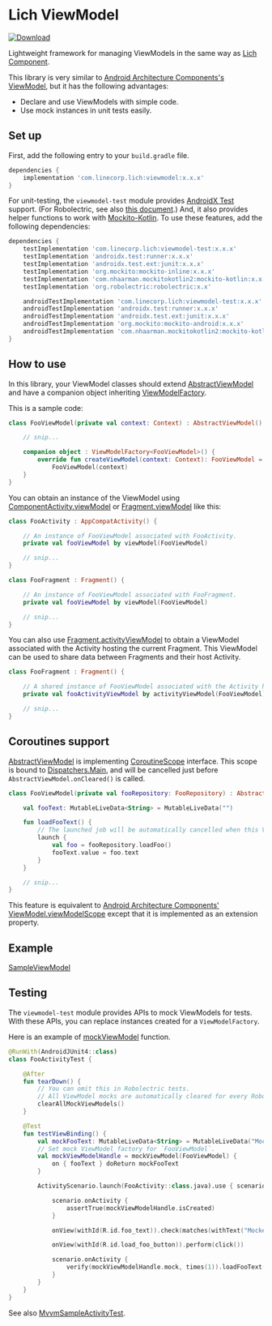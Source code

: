 # Lich ViewModel

[ ![Download](https://api.bintray.com/packages/line/lich/viewmodel/images/download.svg) ](https://bintray.com/line/lich/viewmodel/_latestVersion)

Lightweight framework for managing ViewModels in the same way as [Lich Component](../component).

This library is very similar to
[Android Architecture Components's ViewModel](https://developer.android.com/topic/libraries/architecture/viewmodel),
but it has the following advantages:

- Declare and use ViewModels with simple code.
- Use mock instances in unit tests easily.

## Set up

First, add the following entry to your `build.gradle` file.

```groovy
dependencies {
    implementation 'com.linecorp.lich:viewmodel:x.x.x'
}
```

For unit-testing, the `viewmodel-test` module provides [AndroidX Test](https://developer.android.com/training/testing/set-up-project)
support. (For Robolectric, see also [this document](http://robolectric.org/androidx_test/).)
And, it also provides helper functions to work with [Mockito-Kotlin](https://github.com/nhaarman/mockito-kotlin).
To use these features, add the following dependencies:

```groovy
dependencies {
    testImplementation 'com.linecorp.lich:viewmodel-test:x.x.x'
    testImplementation 'androidx.test:runner:x.x.x'
    testImplementation 'androidx.test.ext:junit:x.x.x'
    testImplementation 'org.mockito:mockito-inline:x.x.x'
    testImplementation 'com.nhaarman.mockitokotlin2:mockito-kotlin:x.x.x'
    testImplementation 'org.robolectric:robolectric:x.x'

    androidTestImplementation 'com.linecorp.lich:viewmodel-test:x.x.x'
    androidTestImplementation 'androidx.test:runner:x.x.x'
    androidTestImplementation 'androidx.test.ext:junit:x.x.x'
    androidTestImplementation 'org.mockito:mockito-android:x.x.x'
    androidTestImplementation 'com.nhaarman.mockitokotlin2:mockito-kotlin:x.x.x'
}
```

## How to use

In this library, your ViewModel classes should extend
[AbstractViewModel](src/main/java/com/linecorp/lich/viewmodel/AbstractViewModel.kt) and have a
companion object inheriting
[ViewModelFactory](src/main/java/com/linecorp/lich/viewmodel/ViewModelFactory.kt).

This is a sample code:
```kotlin
class FooViewModel(private val context: Context) : AbstractViewModel() {

    // snip...

    companion object : ViewModelFactory<FooViewModel>() {
        override fun createViewModel(context: Context): FooViewModel =
            FooViewModel(context)
    }
}
```

You can obtain an instance of the ViewModel using
[ComponentActivity.viewModel](src/main/java/com/linecorp/lich/viewmodel/ViewModelLazy.kt)
or
[Fragment.viewModel](src/main/java/com/linecorp/lich/viewmodel/ViewModelLazy.kt) like this:

```kotlin
class FooActivity : AppCompatActivity() {

    // An instance of FooViewModel associated with FooActivity.
    private val fooViewModel by viewModel(FooViewModel)

    // snip...
}
```

```kotlin
class FooFragment : Fragment() {

    // An instance of FooViewModel associated with FooFragment.
    private val fooViewModel by viewModel(FooViewModel)

    // snip...
}
```

You can also use
[Fragment.activityViewModel](src/main/java/com/linecorp/lich/viewmodel/ViewModelLazy.kt)
to obtain a ViewModel associated with the Activity hosting the current Fragment.
This ViewModel can be used to share data between Fragments and their host Activity.

```kotlin
class FooFragment : Fragment() {

    // A shared instance of FooViewModel associated with the Activity hosting this FooFragment.
    private val fooActivityViewModel by activityViewModel(FooViewModel)

    // snip...
}
```

## Coroutines support

[AbstractViewModel](src/main/java/com/linecorp/lich/viewmodel/AbstractViewModel.kt) is implementing
[CoroutineScope](https://kotlin.github.io/kotlinx.coroutines/kotlinx-coroutines-core/kotlinx.coroutines/-coroutine-scope/)
interface. This scope is bound to
[Dispatchers.Main](https://kotlin.github.io/kotlinx.coroutines/kotlinx-coroutines-core/kotlinx.coroutines/-dispatchers/-main.html),
and will be cancelled just before `AbstractViewModel.onCleared()` is called.

```kotlin
class FooViewModel(private val fooRepository: FooRepository) : AbstractViewModel() {

    val fooText: MutableLiveData<String> = MutableLiveData("")

    fun loadFooText() {
        // The launched job will be automatically cancelled when this ViewModel is destroyed.
        launch {
            val foo = fooRepository.loadFoo()
            fooText.value = foo.text
        }
    }

    // snip...
}
```

This feature is equivalent to
[Android Architecture Components' ViewModel.viewModelScope](https://developer.android.com/reference/kotlin/androidx/lifecycle/package-summary.html#viewmodelscope)
except that it is implemented as an extension property.

## Example

[SampleViewModel](../sample_app/src/main/java/com/linecorp/lich/sample/mvvm/SampleViewModel.kt)

## Testing

The `viewmodel-test` module provides APIs to mock ViewModels for tests.
With these APIs, you can replace instances created for a `ViewModelFactory`.

Here is an example of
[mockViewModel](../viewmodel-test/src/main/java/com/linecorp/lich/viewmodel/test/MockitoViewModelMocks.kt)
function.

```kotlin
@RunWith(AndroidJUnit4::class)
class FooActivityTest {

    @After
    fun tearDown() {
        // You can omit this in Robolectric tests.
        // All ViewModel mocks are automatically cleared for every Robolectric test.
        clearAllMockViewModels()
    }

    @Test
    fun testViewBinding() {
        val mockFooText: MutableLiveData<String> = MutableLiveData("Mocked.")
        // Set mock ViewModel factory for `FooViewModel`.
        val mockViewModelHandle = mockViewModel(FooViewModel) {
            on { fooText } doReturn mockFooText
        }

        ActivityScenario.launch(FooActivity::class.java).use { scenario ->

            scenario.onActivity {
                assertTrue(mockViewModelHandle.isCreated)
            }

            onView(withId(R.id.foo_text)).check(matches(withText("Mocked.")))

            onView(withId(R.id.load_foo_button)).perform(click())

            scenario.onActivity {
                verify(mockViewModelHandle.mock, times(1)).loadFooText()
            }
        }
    }
}
```
See also
[MvvmSampleActivityTest](../sample_app/src/test/java/com/linecorp/lich/sample/mvvm/MvvmSampleActivityTest.kt).
